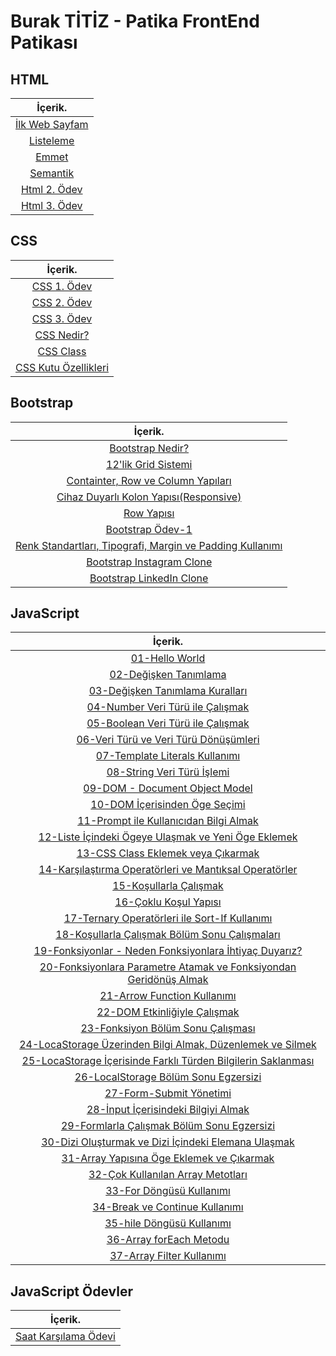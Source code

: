 # Burak TİTİZ - Patika FrontEnd Patikası

## HTML

|İçerik.
|:---------------:
| [İlk Web Sayfam](https://github.com/buraktitiz/Patika-FrontEnd/tree/main/html/ilkWebSayfam)
| [Listeleme](https://github.com/buraktitiz/Patika-FrontEnd/tree/main/html/Listeleme)
| [Emmet](https://github.com/buraktitiz/Patika-FrontEnd/tree/main/html/Emmet)
| [Semantik](https://github.com/buraktitiz/Patika-FrontEnd/blob/main/html/Semantik/semantiketiket.html)
| [Html 2. Ödev](https://github.com/buraktitiz/Patika-FrontEnd/tree/main/html/HtmlIk%C4%B1nc%C4%B1Odev)
| [Html 3. Ödev](https://github.com/buraktitiz/Patika-FrontEnd/tree/main/html/htmlucuncuodev)

## CSS

|İçerik.
|:---------------:
| [CSS 1. Ödev](https://github.com/buraktitiz/Patika-FrontEnd/tree/main/css/cssOdev1/)
| [CSS 2. Ödev](https://github.com/buraktitiz/Patika-FrontEnd/tree/main/css/cssOdev2)
| [CSS 3. Ödev](https://github.com/buraktitiz/Patika-FrontEnd/tree/main/css/cssOdev3)
| [CSS Nedir?](https://github.com/buraktitiz/Patika-FrontEnd/tree/main/css/cssNedir)
| [CSS Class](https://github.com/buraktitiz/Patika-FrontEnd/tree/main/css/cssclass)
| [CSS Kutu Özellikleri](https://github.com/buraktitiz/Patika-FrontEnd/tree/main/css/csskutuozellikleri)


## Bootstrap

|İçerik.
|:---------------:
| [Bootstrap Nedir?](https://github.com/buraktitiz/Patika-FrontEnd/tree/main/Bootstrap)
| [12'lik Grid Sistemi](https://github.com/buraktitiz/Patika-FrontEnd/blob/main/Bootstrap/12s_gridsystem.html)
| [Containter, Row ve Column Yapıları](https://github.com/buraktitiz/Patika-FrontEnd/blob/main/Bootstrap/containerRowCol.html)
| [Cihaz Duyarlı Kolon Yapısı(Responsive)](https://github.com/buraktitiz/Patika-FrontEnd/blob/main/Bootstrap/responsive.html)
| [Row Yapısı](https://github.com/buraktitiz/Patika-FrontEnd/blob/main/Bootstrap/row.html)
| [Bootstrap Ödev-1](https://github.com/buraktitiz/Patika-FrontEnd/tree/main/Bootstrap/Odev1)
| [Renk Standartları, Tipografi, Margin ve Padding Kullanımı](https://github.com/buraktitiz/Patika-FrontEnd/tree/main/Bootstrap/ColorStandards)
| [Bootstrap Instagram Clone](https://github.com/buraktitiz/Patika-FrontEnd/tree/main/Bootstrap/Instagram%20Clone)
| [Bootstrap LinkedIn Clone](https://github.com/buraktitiz/Patika-FrontEnd/tree/main/Bootstrap/LinkedIn%20Clone)


## JavaScript

|İçerik.
|:---------------:
|[01-Hello World](https://github.com/buraktitiz/Patika-FrontEnd/blob/main/Javascript/js/01-hello-world.js)
|[02-Değişken Tanımlama](https://github.com/buraktitiz/Patika-FrontEnd/blob/main/Javascript/js/02-degisken-tanimlama.js)
|[03-Değişken Tanımlama Kuralları](https://github.com/buraktitiz/Patika-FrontEnd/blob/main/Javascript/js/03-degisken-tanimlama-kurallari.js)
|[04-Number Veri Türü ile Çalışmak](https://github.com/buraktitiz/Patika-FrontEnd/blob/main/Javascript/js/04-number-veri-ruru-ile-calismak.js)
|[05-Boolean Veri Türü ile Çalışmak](https://github.com/buraktitiz/Patika-FrontEnd/blob/main/Javascript/js/05-boolean-veri-turu-ile-calismak.js)
|[06-Veri Türü ve Veri Türü Dönüşümleri](https://github.com/buraktitiz/Patika-FrontEnd/blob/main/Javascript/js/06-veri-turu-ve-veri-turu-donusumleri.js)
|[07-Template Literals Kullanımı](https://github.com/buraktitiz/Patika-FrontEnd/blob/main/Javascript/js/07-template-literals-kullanimi.js)
|[08-String Veri Türü İşlemi](https://github.com/buraktitiz/Patika-FrontEnd/blob/main/Javascript/js/08-string-veri-turu-islemi.js)
|[09-DOM - Document Object Model](https://github.com/buraktitiz/Patika-FrontEnd/blob/main/Javascript/js/09-document-object-model.js)
|[10-DOM İçerisinden Öge Seçimi](https://github.com/buraktitiz/Patika-FrontEnd/blob/main/Javascript/js/10-dom-icerisinden-oge-secimi.js)
|[11-Prompt ile Kullanıcıdan Bilgi Almak](https://github.com/buraktitiz/Patika-FrontEnd/blob/main/Javascript/js/11-prompt-ile-kullanicidan-bilgi-almak.js)
|[12-Liste İçindeki Ögeye Ulaşmak ve Yeni Öge Eklemek](https://github.com/buraktitiz/Patika-FrontEnd/blob/main/Javascript/js/12-liste-icindeki-ogeye-ulasmak-veya-yeni-oge-eklemek.js)
|[13-CSS Class Eklemek veya Çıkarmak](https://github.com/buraktitiz/Patika-FrontEnd/blob/main/Javascript/js/13-css-class-eklemek-veya-cikarmak.js)
|[14-Karşılaştırma Operatörleri ve Mantıksal Operatörler](https://github.com/buraktitiz/Patika-FrontEnd/blob/main/Javascript/js/14-karsilastirma-operatorleri-ve-mantiksal-operatorler.js)
|[15-Koşullarla Çalışmak](https://github.com/buraktitiz/Patika-FrontEnd/blob/main/Javascript/js/15-kosullarla-calismak.js)
|[16-Çoklu Koşul Yapısı](https://github.com/buraktitiz/Patika-FrontEnd/blob/main/Javascript/js/16-coklu-kosul-yapisi.js)
|[17-Ternary Operatörleri ile Sort-If Kullanımı](https://github.com/buraktitiz/Patika-FrontEnd/blob/main/Javascript/js/17-ternary-operatorleri-ile-sort-if-kullanimi.js)
|[18-Koşullarla Çalışmak Bölüm Sonu Çalışmaları](https://github.com/buraktitiz/Patika-FrontEnd/blob/main/Javascript/js/18-kosullarla-calismak-bolum-sonu-egzersizi.js)
|[19-Fonksiyonlar - Neden Fonksiyonlara İhtiyaç Duyarız?](https://github.com/buraktitiz/Patika-FrontEnd/blob/main/Javascript/js/19-fonksiyonlar-neden-fonksiyonlara-ihtiyac-duyariz-ve-ilk-fonksiyonumuz.js)
|[20-Fonksiyonlara Parametre Atamak ve Fonksiyondan Geridönüş Almak](https://github.com/buraktitiz/Patika-FrontEnd/blob/main/Javascript/js/20-fonksiyonlara-parametre-atamak-ve-fonksiyondan-geridonus-almak.js)
|[21-Arrow Function Kullanımı](https://github.com/buraktitiz/Patika-FrontEnd/blob/main/Javascript/js/21-arrow-function-kullanimi.js)
|[22-DOM Etkinliğiyle Çalışmak](https://github.com/buraktitiz/Patika-FrontEnd/blob/main/Javascript/js/22-dom-etkinlikleriyle-calismak.js)
|[23-Fonksiyon Bölüm Sonu Çalışması](https://github.com/buraktitiz/Patika-FrontEnd/blob/main/Javascript/js/23-fonksiyon-bolum-sonu-calismasi.js)
|[24-LocaStorage Üzerinden Bilgi Almak, Düzenlemek ve Silmek](https://github.com/buraktitiz/Patika-FrontEnd/blob/main/Javascript/js/24-localStorage-uzerinden-bilgi-almak-duzenlemek-ve-silmek.js)
|[25-LocaStorage İçerisinde Farklı Türden Bilgilerin Saklanması](https://github.com/buraktitiz/Patika-FrontEnd/blob/main/Javascript/js/25-localStorage-icerisinde-farkli-turden-bilgilerin-saklanmas%C4%B1.js)
|[26-LocalStorage Bölüm Sonu Egzersizi](https://github.com/buraktitiz/Patika-FrontEnd/blob/main/Javascript/js/26-locaStorage-bolum-sonu-egzersizi.js)
|[27-Form-Submit Yönetimi](https://github.com/buraktitiz/Patika-FrontEnd/blob/main/Javascript/js/27-form-submit-yonetimi.js)
|[28-İnput İçerisindeki Bilgiyi Almak](https://github.com/buraktitiz/Patika-FrontEnd/blob/main/Javascript/js/28-input-icerisindeki-veriyi-almak.js)
|[29-Formlarla Çalışmak Bölüm Sonu Egzersizi](https://github.com/buraktitiz/Patika-FrontEnd/blob/main/Javascript/js/29-formlarla-calismak-bolum-sonu-egzersizi.js)
|[30-Dizi Oluşturmak ve Dizi İçindeki Elemana Ulaşmak](https://github.com/buraktitiz/Patika-FrontEnd/blob/main/Javascript/js/30-dizi-olusturmak-ve-dizi-icindeki-elemana-ulasmak.js)
|[31-Array Yapısına Öge Eklemek ve Çıkarmak](https://github.com/buraktitiz/Patika-FrontEnd/blob/main/Javascript/js/31-array-yapisina-oge-eklemek-ve-cikarmak.js)
|[32-Çok Kullanılan Array Metotları](https://github.com/buraktitiz/Patika-FrontEnd/blob/main/Javascript/js/32-cok-kullanilan-array-dizi-metotlari.js)
|[33-For Döngüsü Kullanımı](https://github.com/buraktitiz/Patika-FrontEnd/blob/main/Javascript/js/33-for-dongusu-kullanimi.js)
|[34-Break ve Continue Kullanımı](https://github.com/buraktitiz/Patika-FrontEnd/blob/main/Javascript/js/34-break-ve-continue-kullanimi.js)
|[35-hile Döngüsü Kullanımı](https://github.com/buraktitiz/Patika-FrontEnd/blob/main/Javascript/js/35-while-dongusu-kullanimi.js)
|[36-Array forEach Metodu](https://github.com/buraktitiz/Patika-FrontEnd/blob/main/Javascript/js/36-array-foreach-metodu.js)
|[37-Array Filter Kullanımı](https://github.com/buraktitiz/Patika-FrontEnd/blob/main/Javascript/js/37-array-filter-kullanimi.js)

## JavaScript Ödevler

|İçerik.
|:---------------:
|[Saat Karşılama Ödevi](https://github.com/buraktitiz/Patika-FrontEnd/tree/main/Javascript/odevler/odev1)

